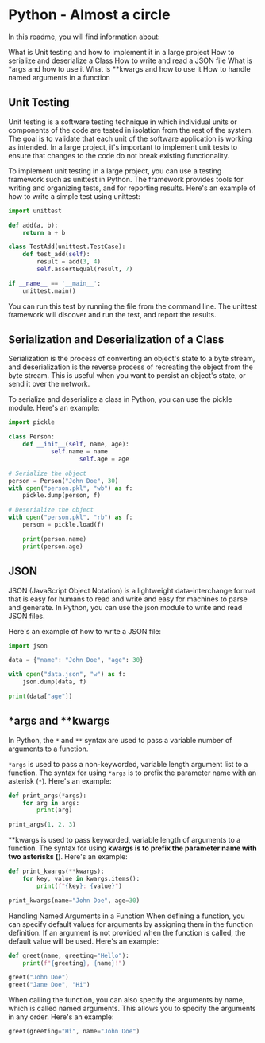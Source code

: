# Python - Almost a circle

In this readme, you will find information about:

What is Unit testing and how to implement it in a large project
How to serialize and deserialize a Class
How to write and read a JSON file
What is *args and how to use it
What is **kwargs and how to use it
How to handle named arguments in a function

## Unit Testing
Unit testing is a software testing technique in which individual units or components of the code are tested in isolation from the rest of the system. The goal is to validate that each unit of the software application is working as intended. In a large project, it's important to implement unit tests to ensure that changes to the code do not break existing functionality.

To implement unit testing in a large project, you can use a testing framework such as unittest in Python. The framework provides tools for writing and organizing tests, and for reporting results. Here's an example of how to write a simple test using unittest:

```python
import unittest

def add(a, b):
	return a + b

class TestAdd(unittest.TestCase):
	def test_add(self):
		result = add(3, 4)
		self.assertEqual(result, 7)

if __name__ == '__main__':
	unittest.main()
```
You can run this test by running the file from the command line. The unittest framework will discover and run the test, and report the results.
## Serialization and Deserialization of a Class
Serialization is the process of converting an object's state to a byte stream, and deserialization is the reverse process of recreating the object from the byte stream. This is useful when you want to persist an object's state, or send it over the network.

To serialize and deserialize a class in Python, you can use the pickle module. Here's an example:
```python
import pickle

class Person:
    def __init__(self, name, age):
	        self.name = name
			        self.age = age

# Serialize the object
person = Person("John Doe", 30)
with open("person.pkl", "wb") as f:
    pickle.dump(person, f)

# Deserialize the object
with open("person.pkl", "rb") as f:
    person = pickle.load(f)

	print(person.name)
	print(person.age)
```

## JSON
JSON (JavaScript Object Notation) is a lightweight data-interchange format that is easy for humans to read and write and easy for machines to parse and generate. In Python, you can use the json module to write and read JSON files.

Here's an example of how to write a JSON file:
```python
import json

data = {"name": "John Doe", "age": 30}

with open("data.json", "w") as f:
    json.dump(data, f)

print(data["age"])
```

## *args and **kwargs

In Python, the `*` and `**` syntax are used to pass a variable number of arguments to a function.

`*args` is used to pass a non-keyworded, variable length argument list to a function. The syntax for using `*args` is to prefix the parameter name with an asterisk (`*`). Here's an example:

```python
def print_args(*args):
    for arg in args:
        print(arg)

print_args(1, 2, 3)
```

**kwargs is used to pass keyworded, variable length of arguments to a function. The syntax for using **kwargs is to prefix the parameter name with two asterisks (**). Here's an example:

```python
def print_kwargs(**kwargs):
    for key, value in kwargs.items():
        print(f"{key}: {value}")

print_kwargs(name="John Doe", age=30)
```

Handling Named Arguments in a Function
When defining a function, you can specify default values for arguments by assigning them in the function definition. If an argument is not provided when the function is called, the default value will be used. Here's an example:

```python
def greet(name, greeting="Hello"):
    print(f"{greeting}, {name}!")

greet("John Doe")
greet("Jane Doe", "Hi")
```
When calling the function, you can also specify the arguments by name, which is called named arguments. This allows you to specify the arguments in any order. Here's an example:

```python
greet(greeting="Hi", name="John Doe")
```

